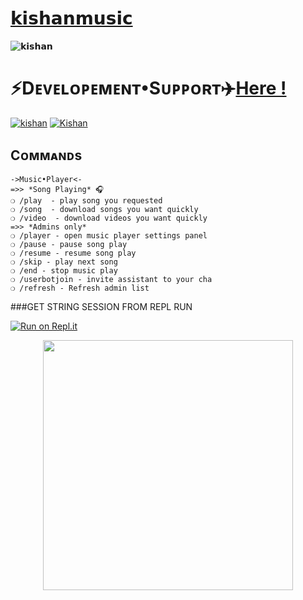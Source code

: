 
# [𝗸𝗶𝘀𝗵𝗮𝗻𝗺𝘂𝘀𝗶𝗰](http://t.me/Pihu_kishu_bot) 

![𝗸𝗶𝘀𝗵𝗮𝗻](https://te.legra.ph/file/66c09b4a114a465d3f617.jpg) 

#  ⚡Dᴇᴠᴇʟᴏᴩᴇᴍᴇɴᴛ•Sᴜᴩᴩᴏʀᴛ✈️[Here !](https://t.me/gulu_gulu_garden)

[![kishan](https://img.shields.io/badge/kishan%20-Support%20-blue)](https://t.me/gulu_gulu_garden)
[![Kishan](https://img.shields.io/badge/kishan%20-Updates%20-blue)](https://t.me/kishu_music)


## Cᴏᴍᴍᴀɴᴅs
```
->Music•Player<-
=>> *Song Playing* 🎧 
❍ /play  - play song you requested
❍ /song  - download songs you want quickly
❍ /video  - download videos you want quickly
=>> *Admins only*
❍ /player - open music player settings panel
❍ /pause - pause song play
❍ /resume - resume song play
❍ /skip - play next song
❍ /end - stop music play
❍ /userbotjoin - invite assistant to your cha
❍ /refresh - Refresh admin list

```
###GET STRING SESSION FROM REPL RUN

 [![Run on Repl.it](https://camo.githubusercontent.com/05149b448485553c6f14f6430a45c12dcc79ed3c/68747470733a2f2f7265706c2e69742f62616467652f6769746875622f6a61727669733231303930342f4a6172766973)](https://replit.com/@ZauteKm/GenerateStringSession#main.py)

<p align="center"><a href="https://heroku.com/deploy?template=https://github.com/kishannn07/music"><img src="https://img.shields.io/badge/DECODE-HEROKU-blue?style=plastic&logo=heroku&logoColor=yellow"width="400"heigh="8000" /></a></p>

